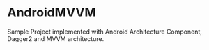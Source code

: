 # AndroidMVVM
Sample Project implemented with Android Architecture Component, Dagger2 and MVVM architecture.
